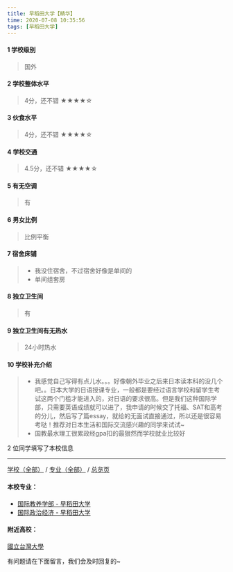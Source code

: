 ```yaml
---
title: 早稻田大学【精华】
time: 2020-07-08 10:35:56
tags: [早稻田大学]
---
```

#### 1 学校级别
> 国外


#### 2 学校整体水平
> 4分，还不错
★★★★☆


#### 3 伙食水平
>  4分，还不错
★★★★☆


#### 4 学校交通
> 4.5分，还不错
★★★★☆


#### 5 有无空调
> 有


#### 6 男女比例
> 比例平衡


#### 7 宿舍床铺
> - 我没住宿舍，不过宿舍好像是单间的
> - 单间组套房
 

#### 8 独立卫生间
> 有


#### 9 独立卫生间有无热水
> 24小时热水


#### 10 学校补充介绍
> - 我感觉自己写得有点儿水。。。好像朝外毕业之后来日本读本科的没几个吧。。日本大学的日语授课专业，一般都是要经过语言学校和留学生考试这两个门槛才能进入的，对日语的要求很高。但是我们这种国际学部，只需要英语成绩就可以进了，我申请的时候交了托福、SAT和高考的分儿，然后写了篇essay，就给的无面试直接通过，所以还是很容易考哒！推荐对日本生活和国际交流感兴趣的同学来试试~
> - 国教最水理工很累政经gpa扣的最狠然而学校就业比较好

2 位同学填写了本校信息
***
[学校（全部）](https://univgo.github.io/2020/07/09/学校汇总页) / [专业（全部）](https://univgo.github.io/2020/07/09/专业汇总页) / [总览页](https://univgo.github.io/2020/07/09/总览)
#### 本校专业：
- [国际教养学部 - 早稻田大学](https://univgo.github.io/2020/07/08/国际教养学部%20-%20早稻田大学) 
- [国际政治经济 - 早稻田大学](https://univgo.github.io/2020/07/08/国际政治经济%20-%20早稻田大学) 

#### 附近高校：
[國立台灣大學](https://univgo.github.io/2020/07/08/國立台灣大學)

有问题请在下面留言，我们会及时回复的~
